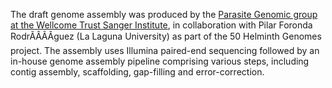 [//]: # (Created by ./bin/manage_files.pl from ./species/Hydatigera_taeniaeformis/PRJEB534/Hydatigera_taeniaeformis_PRJEB534.assembly.html on Thu Jun 11 13:44:30 2020)
The draft genome assembly was produced by the [Parasite Genomic group at the Wellcome Trust Sanger Institute](http://www.sanger.ac.uk/research/projects/parasitegenomics/), in collaboration with Pilar Foronda RodrÃÂÃÂ­guez (La Laguna University) as part of the 50 Helminth Genomes project. The assembly uses Illumina paired-end sequencing followed by an in-house genome assembly pipeline comprising various steps, including contig assembly, scaffolding, gap-filling and error-correction.
